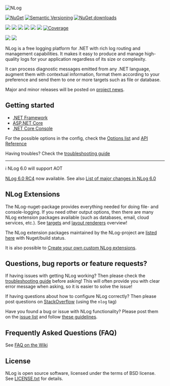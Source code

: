 ![NLog](https://raw.githubusercontent.com/NLog/NLog.github.io/master/images/NLog-logo-only_small.png)

<!--[![Pre-release version](https://img.shields.io/nuget/vpre/NLog.svg)](https://www.nuget.org/packages/NLog)-->
[![NuGet](https://img.shields.io/nuget/v/nlog.svg)](https://www.nuget.org/packages/NLog)
[![Semantic Versioning](https://img.shields.io/badge/semver-2.0.0-3D9FE0.svg)](https://semver.org/)
[![NuGet downloads](https://img.shields.io/nuget/dt/NLog.svg)](https://www.nuget.org/packages/NLog)
<!--[![StackOverflow](https://img.shields.io/stackexchange/stackoverflow/t/nlog.svg?maxAge=2592000&label=stackoverflow)](https://stackoverflow.com/questions/tagged/nlog) -->


[![](https://sonarcloud.io/api/project_badges/measure?project=nlog2&metric=ncloc&branch=dev)](https://sonarcloud.io/dashboard/?id=nlog2&branch=dev) 
[![](https://sonarcloud.io/api/project_badges/measure?project=nlog2&metric=bugs&branch=dev)](https://sonarcloud.io/dashboard/?id=nlog2&branch=dev) 
[![](https://sonarcloud.io/api/project_badges/measure?project=nlog2&metric=vulnerabilities&branch=dev)](https://sonarcloud.io/dashboard/?id=nlog2&branch=dev) 
[![](https://sonarcloud.io/api/project_badges/measure?project=nlog2&metric=code_smells&branch=dev)](https://sonarcloud.io/project/issues?id=nlog2&resolved=false&types=CODE_SMELL&branch=dev) 
[![](https://sonarcloud.io/api/project_badges/measure?project=nlog2&metric=duplicated_lines_density&branch=dev)](https://sonarcloud.io/component_measures/domain/Duplications?id=nlog2&branch=dev) 
[![](https://sonarcloud.io/api/project_badges/measure?project=nlog2&metric=sqale_debt_ratio&branch=dev)](https://sonarcloud.io/dashboard/?id=nlog2&branch=dev) 
[![Coverage](https://sonarcloud.io/api/project_badges/measure?project=nlog2&metric=coverage&branch=dev)](https://sonarcloud.io/dashboard?id=nlog2&branch=dev)


[![](https://img.shields.io/badge/Docs-GitHub%20wiki-brightgreen)](https://github.com/NLog/NLog/wiki)
[![](https://img.shields.io/badge/Troubleshoot-Guide-orange)](https://github.com/nlog/nlog/wiki/Logging-troubleshooting)


NLog is a free logging platform for .NET with rich log routing and management
capabilities. It makes it easy to produce and manage high-quality logs for
your application regardless of its size or complexity.

It can process diagnostic messages emitted from any .NET language, augment
them with contextual information, format them according to your preference
and send them to one or more targets such as file or database.

Major and minor releases will be posted on [project news](https://nlog-project.org/archives/). 

Getting started
---

  * [.NET Framework](https://github.com/NLog/NLog/wiki/Tutorial)
  * [ASP.NET Core](https://github.com/NLog/NLog/wiki/Getting-started-with-ASP.NET-Core-6)
  * [.NET Core Console](https://github.com/NLog/NLog/wiki/Getting-started-with-.NET-Core-2---Console-application)

For the possible options in the config, check the [Options list](https://nlog-project.org/config/) and [API Reference](https://nlog-project.org/documentation/)

Having troubles? Check the [troubleshooting guide](https://github.com/NLog/NLog/wiki/Logging-troubleshooting)

-----


 ℹ️ NLog 6.0 will support AOT

[NLog 6.0 RC4](https://www.nuget.org/packages/NLog/6.0.0-rc4#releasenotes-body-tab) now available. See also [List of major changes in NLog 6.0](https://nlog-project.org/2025/04/29/nlog-6-0-major-changes.html)


NLog Extensions
---
The NLog-nuget-package provides everything needed for doing file- and console-logging. If you need other output options, then there are many NLog extension packages available (such as databases, email, cloud services, etc.).
See [targets](https://nlog-project.org/config/?tab=targets) and [layout renderers](https://nlog-project.org/config/?tab=layout-renderers) overview!

The NLog extension packages maintained by the NLog-project are [listed here](https://github.com/NLog/NLog/blob/dev/packages-and-status.md) with Nuget/build status.

It is also possible to [Create your own custom NLog extensions](https://github.com/NLog/NLog/wiki/Extending-NLog).

Questions, bug reports or feature requests?
---
If having issues with getting NLog working? Then please check the [troubleshooting guide](https://github.com/NLog/NLog/wiki/Logging-troubleshooting) before asking! This will often provide you with clear error message when asking, so it is easier to solve the issue!

If having questions about how to configure NLog correctly? Then please post questions on [StackOverflow](https://stackoverflow.com/questions/tagged/nlog) (using the `nlog` tag)

Have you found a bug or issue with NLog functionality? Please post them on the [issue list](https://github.com/NLog/NLog/issues) and follow [these guidelines](/CONTRIBUTING.md).


Frequently Asked Questions (FAQ)
---
See [FAQ on the Wiki](https://github.com/NLog/NLog/wiki/faq)


License
---
NLog is open source software, licensed under the terms of BSD license.
See [LICENSE.txt](LICENSE.txt) for details.
